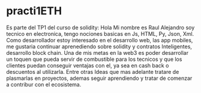 # practi1ETH
Es parte del TP1 del curso de solidity:
Hola Mi nombre es Raul Alejandro soy tecnico en electronica, tengo nociones basicas en Js, HTML, Py, Json, Xml.
Como desarrollador estoy interesado en el desarrollo web, las app mobiles, me gustaria continuar aprenediendo sobre solidity y contratos Inteligentes, desarrollo block chain.
Una de mis  metas en la web3 es poder desarrollar un toquen que pueda servir de combustible para los tecnicos y que los clientes puedan conseguir ventajas con el, ya sea  en cash back o descuentos al utilizarla. Entre otras Ideas que mas adelante tratare de plasmarlas en proyectos, ademas seguir aprendiendo y tratar de comenzar a contribur con el ecosistema.  
